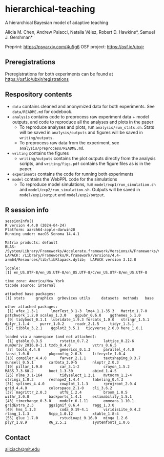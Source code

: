 # hierarchical-teaching

A hierarchical Bayesian model of adaptive teaching

Alicia M. Chen, Andrew Palacci, Natalia Vélez, Robert D. Hawkins*, Samuel J. Gershman*

Preprint: https://psyarxiv.com/4u5g6
OSF project: https://osf.io/ubxjr

## Preregistrations

Preregistrations for both experiments can be found at https://osf.io/ubxjr/registrations

## Respository contents

- `data` contains cleaned and anonymized data for both experiments. See `data/README.md` for codebook.
- `analysis` contains code to preprocess raw experiment data + model outputs, and code to reproduce all the analyses and plots in the paper
    - To reproduce analyses and plots, run `analysis/run_stats.sh`. Stats will be saved in `analysis/outputs` and figures will be saved in `writing/outputs`.
    - To preprocess raw data from the experiment, see `analysis/preprocess/README.md`.
- `writing` contains the figures
    - `writing/outputs` contains the plot outputs directly from the analysis scripts, and `writing/figs.pdf` contains the figure files as is in the paper.
- `experiments` contains the code for running both experiments
- `model` contains the WebPPL code for the simulations
    - To reproduce model simulations, run `model/exp1/run_simulation.sh` and `model/exp2/run_simulation.sh`. Outputs will be saved in `model/exp1/output` and `model/exp2/output`.

## R session info

```{r}
sessionInfo()
R version 4.4.0 (2024-04-24)
Platform: aarch64-apple-darwin20
Running under: macOS Sonoma 14.4.1

Matrix products: default
BLAS:   /System/Library/Frameworks/Accelerate.framework/Versions/A/Frameworks/vecLib.framework/Versions/A/libBLAS.dylib
LAPACK: /Library/Frameworks/R.framework/Versions/4.4-arm64/Resources/lib/libRlapack.dylib;  LAPACK version 3.12.0

locale:
[1] en_US.UTF-8/en_US.UTF-8/en_US.UTF-8/C/en_US.UTF-8/en_US.UTF-8

time zone: America/New_York
tzcode source: internal

attached base packages:
[1] stats     graphics  grDevices utils     datasets  methods   base

other attached packages:
 [1] afex_1.3-1      lmerTest_3.1-3  lme4_1.1-35.3   Matrix_1.7-0    patchwork_1.2.0 scales_1.3.0    ggpubr_0.6.0    ggthemes_5.1.0
 [9] tidyboot_0.1.1  lubridate_1.9.3 forcats_1.0.0   stringr_1.5.1   dplyr_1.1.4     purrr_1.0.2     readr_2.1.5     tidyr_1.3.1
[17] tibble_3.2.1    ggplot2_3.5.1   tidyverse_2.0.0 here_1.0.1

loaded via a namespace (and not attached):
 [1] gtable_0.3.5        rstatix_0.7.2       lattice_0.22-6      numDeriv_2016.8-1.1 tzdb_0.4.0          vctrs_0.6.5
 [7] tools_4.4.0         generics_0.1.3      parallel_4.4.0      fansi_1.0.6         pkgconfig_2.0.3     lifecycle_1.0.4
[13] compiler_4.4.0      farver_2.1.1        textshaping_0.3.7   munsell_0.5.1       carData_3.0-5       nloptr_2.0.3
[19] pillar_1.9.0        car_3.1-2           crayon_1.5.2        MASS_7.3-60.2       boot_1.3-30         abind_1.4-5
[25] nlme_3.1-164        tidyselect_1.2.1    mvtnorm_1.2-4       stringi_1.8.3       reshape2_1.4.4      labeling_0.4.3
[31] splines_4.4.0       cowplot_1.1.3       rprojroot_2.0.4     grid_4.4.0          colorspace_2.1-0    cli_3.6.2
[37] magrittr_2.0.3      utf8_1.2.4          broom_1.0.5         withr_3.0.0         backports_1.4.1     estimability_1.5.1
[43] timechange_0.3.0    modelr_0.1.11       emmeans_1.10.1      gridExtra_2.3       ggsignif_0.6.4      ragg_1.3.0
[49] hms_1.1.3           coda_0.19-4.1       viridisLite_0.4.2   rlang_1.1.3         Rcpp_1.0.12         xtable_1.8-4
[55] glue_1.7.0          rstudioapi_0.16.0   minqa_1.2.6         plyr_1.8.9          R6_2.5.1            systemfonts_1.0.6
```

## Contact

aliciach@mit.edu